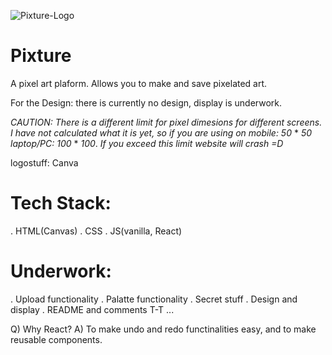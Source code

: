 ![Pixture-Logo](https://github.com/user-attachments/assets/56773828-18b7-4e0f-a530-8bb8a521c377)

# Pixture

A pixel art plaform. Allows you to make and save pixelated art.

For the Design: there is currently no design, display is underwork.

*CAUTION: There is a different limit for pixel dimesions for different screens. I have not calculated what it is yet, so if you are using on mobile: 50* * *50* *laptop/PC:* *100* * *100*. *If you exceed this limit website will crash =D*

logostuff: Canva

# Tech Stack:
. HTML(Canvas)
. CSS
. JS(vanilla, React)

# Underwork:
. Upload functionality
. Palatte functionality
. Secret stuff
. Design and display
. README and comments T-T
...

Q) Why React?
A) To make undo and redo functinalities easy, and to make reusable components.
